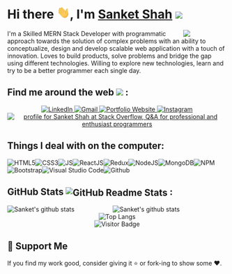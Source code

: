 # Hi there <img src="https://raw.githubusercontent.com/ABSphreak/ABSphreak/master/gifs/Hi.gif" width="30px">, I'm [Sanket Shah](https://sanketshah19.github.io/) <image src="https://raw.githubusercontent.com/TheDudeThatCode/TheDudeThatCode/master/Assets/Developer.gif" width="40px">

<img align='right' src='https://user-images.githubusercontent.com/5713670/87202985-820dcb80-c2b6-11ea-9f56-7ec461c497c3.gif' width='100"'>
I'm a Skilled MERN Stack Developer with programmatic approach towards the solution of complex problems with an ability to conceptualize, design and develop scalable web application with a touch of innovation. Loves to build products, solve problems and bridge the gap using different technologies. Willing to explore new technologies, learn and try to be a better programmer each single day.

## Find me around the web  <img src="https://github.com/TheDudeThatCode/TheDudeThatCode/blob/master/Assets/Earth.gif" width="20px"> :

<div align="center">
  <span>
    <a href="https://www.linkedin.com/in/sanketshah19/">
      <img alt="LinkedIn" title='LinkedIn' src="https://img.shields.io/badge/LinkedIn-0077B5?style=for-the-badge&logo=linkedin&logoColor=white"/>
    </a>
  </span>
  <span>
    <a href="mailto:sanketshah17.ss@gmail.com">
      <img alt="Gmail" title='Gmail' src="https://img.shields.io/badge/Gmail-D14836?style=for-the-badge&logo=gmail&logoColor=white"/>
    </a>
  </span>
  <span>
    <a href="https://sanketshah19.github.io/">
      <img alt="Portfolio Website" title='Portfolio Website' src="https://img.shields.io/badge/Portfolio Website-107C10?style=for-the-badge&logo=google&logoColor=white"/>
    </a>
  </span>
  <span>
    <a href="https://www.instagram.com/_sanket_shah_/">
      <img alt="Instagram" title='Instagram' src="https://img.shields.io/badge/Instagram-E4405F?style=for-the-badge&logo=instagram&logoColor=white"/>
    </a>
  </span>
</div>

<div align="center">
  <span>
    <a href="https://stackoverflow.com/users/16420018/sanket-shah"><img src="https://stackoverflow.com/users/flair/16420018.png" width="208" height="58" alt="profile for Sanket Shah at Stack Overflow, Q&amp;A for professional and enthusiast programmers" title="profile for Sanket Shah at Stack Overflow, Q&amp;A for professional and enthusiast programmers"></a>
  </span>
</div>

## Things I deal with on the computer:

<img align="left" alt="HTML5" title='HTML5' src="https://img.icons8.com/color/48/000000/html-5.png"/>
<img align="left" alt="CSS3" title='CSS3' src="https://img.icons8.com/color/48/000000/css3.png"/>
<img align="left" alt="JS" title='JS' src="https://img.icons8.com/color/48/000000/javascript.png"/>
<img align="left" alt="ReactJS" title='ReactJS' src="https://img.icons8.com/color/48/000000/react-native.png"/>
<img align="left" alt="Redux" title='Redux' src="https://img.icons8.com/color/48/000000/redux.png"/>
<img align="left" alt="NodeJS" title='NodeJS' src="https://img.icons8.com/color/48/000000/nodejs.png"/>
<img align="left" alt="MongoDB" title='MongoDB' src="https://img.icons8.com/color/48/000000/mongodb.png"/>
<img align="left" alt="NPM" title='NPM' src="https://img.icons8.com/color/48/000000/npm.png"/>
<img align="left" alt="Bootstrap" title='Bootstrap' src="https://img.icons8.com/color/48/000000/bootstrap.png"/>
<img align="left" alt="Visual Studio Code" title='Visual Studio Code' src="https://img.icons8.com/fluent/48/000000/visual-studio-code-2019.png"/>
<img align="left" alt="Github" title='Github' src="https://img.icons8.com/fluent/48/000000/github.png"/>

<br/>
<br/>

## GitHub Stats <img width="30px" src="https://res.cloudinary.com/anuraghazra/image/upload/v1594908242/logo_ccswme.svg" align="center" alt="GitHub Readme Stats" /> :

<img src="https://github-readme-stats.vercel.app/api?username=sanketshah19&count_private=true&show_icons=true" alt="Sanket's github stats" width="48%" align="left" >
<img src="https://github-readme-streak-stats.herokuapp.com/?user=sanketshah19&count_private=true" alt="Sanket's github stats" width="48%" >

<div align="center">
  <img src="https://github-readme-stats.vercel.app/api/top-langs/?username=sanketshah19&layout=compact" width="40%" alt="Top Langs" >
</div>

<div align="center">
  <img src="https://visitor-badge.laobi.icu/badge?page_id=sanketshah19.sanketshah19" alt="Visitor Badge" >
</div>

## :sparkling_heart: Support Me

If you find my work good, consider giving it :star: or fork-ing to show some :heart:.
